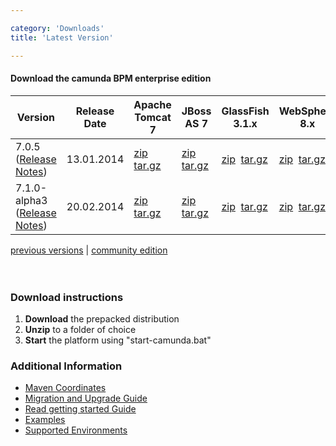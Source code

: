 ```yaml
---

category: 'Downloads'
title: 'Latest Version'

---
```



#### Download the camunda BPM enterprise edition


<table class="table">
  <thead>
  <tr>
    <th>
      Version
    </th>
    <th>
      Release Date
    </th>
    <th>
      Apache Tomcat 7
    </th>
    <th>
      JBoss AS 7
    </th>
    <th>
      GlassFish 3.1.x
    </th>
    <th>
      WebSphere 8.x
    </th>
    <th>
      WebLogic 12.x
    </th>
  </tr>
  </thead>
	<tbody>
    <tr class="well">
      <td>7.0.5 
        <br>(<a target="_blank" href="https://app.camunda.com/jira/secure/ReleaseNote.jspa?projectId=10230&version=13005">Release Notes</a>)
      </td>
      <td>13.01.2014</td>
      <td>
        <a class="btn btn-sm btn-default" href="http://www.camunda.org/enterprise-release/camunda-bpm/tomcat/7.0/7.0.5/camunda-bpm-tomcat-7.0.5-ee.zip">zip</a>&nbsp;
        <a class="btn btn-sm btn-default" href="http://www.camunda.org/enterprise-release/camunda-bpm/tomcat/7.0/7.0.5/camunda-bpm-tomcat-7.0.5-ee.tar.gz">tar.gz</a>
      </td>
      <td>
        <a class="btn btn-sm btn-default" href="http://www.camunda.org/enterprise-release/camunda-bpm/jboss/7.0/7.0.5/camunda-bpm-jboss-7.0.5-ee.zip">zip</a>&nbsp;
        <a class="btn btn-sm btn-default" href="http://www.camunda.org/enterprise-release/camunda-bpm/jboss/7.0/7.0.5/camunda-bpm-jboss-7.0.5-ee.tar.gz">tar.gz</a>
      </td>
      <td>
        <a class="btn btn-sm btn-default" href="http://www.camunda.org/enterprise-release/camunda-bpm/glassfish/7.0/7.0.5/camunda-bpm-glassfish-7.0.5-ee.zip">zip</a>&nbsp;
        <a class="btn btn-sm btn-default" href="http://www.camunda.org/enterprise-release/camunda-bpm/glassfish/7.0/7.0.5/camunda-bpm-glassfish-7.0.5-ee.tar.gz">tar.gz</a><br>
      </td>
      <td colspan="2">
        <a class="btn btn-sm btn-default" href="http://www.camunda.org/enterprise-release/camunda-bpm/ibm-was/7.0/7.0.5/camunda-ee-ibm-was-7.0.5-ee.zip">zip</a>&nbsp;
        <a class="btn btn-sm btn-default" href="http://www.camunda.org/enterprise-release/camunda-bpm/ibm-was/7.0/7.0.5/camunda-ee-ibm-was-7.0.5-ee.tar.gz">tar.gz</a><br>
      </td> 
    </tr>
    <tr>
      <td>7.1.0-alpha3
        <br>(<a target="_blank" href="http://blog.camunda.org/2014/02/camunda-bpm-710-alpha3-released-cockpit.html">Release Notes</a>)
      </td>
      <td>20.02.2014</td>
      <td>                                                
        <a class="btn btn-sm btn-default" href="http://www.camunda.org/enterprise-release/camunda-bpm/tomcat/nightly/7.1.0-alpha3/camunda-bpm-ee-tomcat-7.1.0-alpha3-ee.zip">zip</a>&nbsp;
        <a class="btn btn-sm btn-default" href="http://www.camunda.org/enterprise-release/camunda-bpm/tomcat/nightly/7.1.0-alpha3/camunda-bpm-ee-tomcat-7.1.0-alpha3-ee.tar.gz">tar.gz</a>
      </td>
      <td>
        <a class="btn btn-sm btn-default" href="http://www.camunda.org/enterprise-release/camunda-bpm/jboss/nightly/7.1.0-alpha3/camunda-bpm-ee-jboss-7.1.0-alpha3-ee.zip">zip</a>&nbsp;
        <a class="btn btn-sm btn-default" href="http://www.camunda.org/enterprise-release/camunda-bpm/jboss/nightly/7.1.0-alpha3/camunda-bpm-ee-jboss-7.1.0-alpha3-ee.tar.gz">tar.gz</a>
      </td>
      <td>
        <a class="btn btn-sm btn-default" href="http://www.camunda.org/enterprise-release/camunda-bpm/glassfish/nightly/7.1.0-alpha3/camunda-bpm-ee-glassfish-7.1.0-alpha3-ee.zip">zip</a>&nbsp;
        <a class="btn btn-sm btn-default" href="http://www.camunda.org/enterprise-release/camunda-bpm/glassfish/nightly/7.1.0-alpha3/camunda-bpm-ee-glassfish-7.1.0-alpha3-ee.tar.gz">tar.gz</a><br>
      </td>
      <td>
        <a class="btn btn-sm btn-default" href="http://www.camunda.org/enterprise-release/camunda-bpm/ibm-was/nightly/7.1.0-alpha3/camunda-ee-ibm-was-7.1.0-alpha3-ee.zip">zip</a>&nbsp;
        <a class="btn btn-sm btn-default" href="http://www.camunda.org/enterprise-release/camunda-bpm/ibm-was/nightly/7.1.0-alpha3/camunda-ee-ibm-was-7.1.0-alpha3-ee.tar.gz">tar.gz</a><br>
      </td>
      <td>
        <a class="btn btn-sm btn-default" href="http://www.camunda.org/enterprise-release/camunda-bpm/oracle-wls/nightly/7.1.0-alpha3/camunda-ee-oracle-wls-7.1.0-alpha3-ee.zip">zip</a>&nbsp;
        <a class="btn btn-sm btn-default" href="http://www.camunda.org/enterprise-release/camunda-bpm/oracle-wls/nightly/7.1.0-alpha3/camunda-ee-oracle-wls-7.1.0-alpha3-ee.tar.gz">tar.gz</a><br>
      </td>       
    </tr>
  </tbody>
</table>    

<div class="row">
  <div class="col-md-12">
    <p class="pull-right">
      <a href="ref:/enterprise/previous-downloads.html">previous versions</a> | 
      <a href="http://camunda.org/download">community edition</a><br><br><br>  
    </p>
  </div>
</div>
<div class="row">
  <div class="col-md-6">
    <h3>Download instructions</h3>
    <ol>
      <li><strong>Download</strong> the prepacked distribution</li>
      <li><strong>Unzip</strong> to a folder of choice</li>
      <li><strong>Start</strong> the platform using "start-camunda.bat"</li>
    </ol>
  </div>
  <div class="col-md-6">
    <h3>Additional Information</h3>
    <ul>
      <li>
        <a href="ref:#maven-coordinates-maven-coordinates">Maven Coordinates</a>
      </li>    
      <li>
        <a href="ref:/guides/migration-guide/#patch-level-upgrade">Migration and Upgrade Guide</a>
      </li>       
      <li>
        <a href="http://camunda.org/get-started/">Read getting started Guide</a>
      </li>
      <li>
        <a href="ref:/real-life/examples/" id="githubExamples">Examples</a>
      </li>
      <li>
        <a href="ref:/guides/user-guide/#introduction-supported-environments">Supported Environments</a>
      </li>
  </div>
</div>



